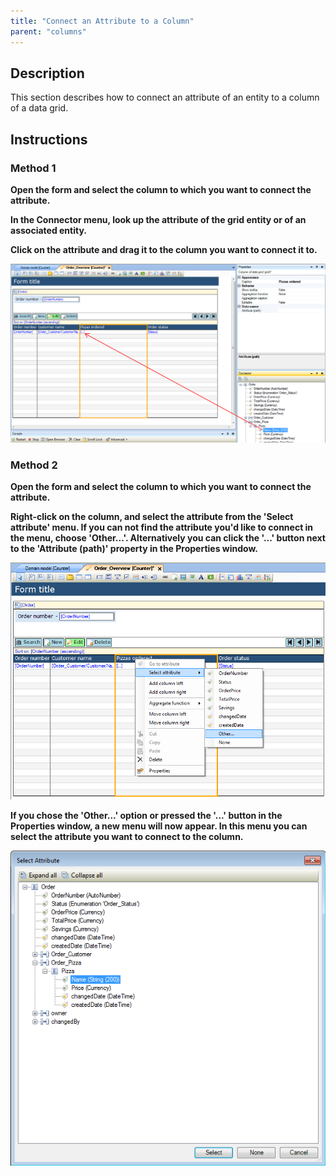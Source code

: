 ```yaml
---
title: "Connect an Attribute to a Column"
parent: "columns"
---
```

## Description

This section describes how to connect an attribute of an entity to a column of a data grid.

## Instructions

### Method 1

 **Open the form and select the column to which you want to connect the attribute.**

 **In the Connector menu, look up the attribute of the grid entity or of an associated entity.**

 **Click on the attribute and drag it to the column you want to connect it to.**

![](attachments/2621557/2752609.png)

### Method 2

 **Open the form and select the column to which you want to connect the attribute.**

 **Right-click on the column, and select the attribute from the 'Select attribute' menu. If you can not find the attribute you'd like to connect in the menu, choose 'Other...'. Alternatively you can click the '...' button next to the 'Attribute (path)' property in the Properties window.**

![](attachments/2621557/2752606.png)

 **If you chose the 'Other...' option or pressed the '...' button in the Properties window, a new menu will now appear. In this menu you can select the attribute you want to connect to the column.**

![](attachments/2621557/2752607.png)
